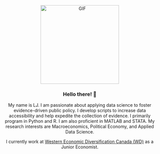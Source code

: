 <div align="center">
<img align="center" alt="GIF" height="250px" src="https://media.giphy.com/media/du3J3cXyzhj75IOgvA/giphy.gif" />

### Hello there! 👋

My name is LJ. I am passionate about applying data science to foster evidence-driven public policy. I develop scripts to increase data accessibility and help expedite the collection of evidence. I primarily program in Python and R. I am also proficient in MATLAB and STATA. My research interests are Macroeconomics, Political Economy, and Applied Data Science.

I currently work at [Western Economic Diversification Canada (WD)](https://www.wd-deo.gc.ca/eng/home.asp) as a Junior Economist. 

<!--
**lj-valencia/lj-valencia** is a ✨ _special_ ✨ repository because its `README.md` (this file) appears on your GitHub profile.

Here are some ideas to get you started:

- 🔭 I’m currently working on ...
- 🌱 I’m currently learning ...
- 👯 I’m looking to collaborate on ...
- 🤔 I’m looking for help with ...
- 💬 Ask me about ...
- 📫 How to reach me: ...
- 😄 Pronouns: ...
- ⚡ Fun fact: ...
-->
